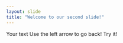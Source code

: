 ```yaml
---
layout: slide
title: "Welcome to our second slide!"
---
```

Your text
Use the left arrow to go back!
Try it!
